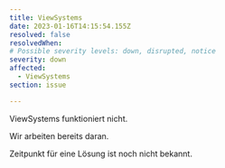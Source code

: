 ```yaml
---
title: ViewSystems
date: 2023-01-16T14:15:54.155Z
resolved: false
resolvedWhen: 
# Possible severity levels: down, disrupted, notice
severity: down
affected:
  - ViewSystems
section: issue

---
```


ViewSystems funktioniert nicht.

Wir arbeiten bereits daran.

Zeitpunkt für eine Lösung ist noch nicht bekannt.